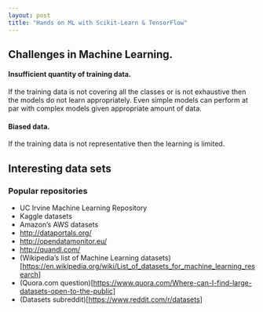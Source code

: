 ```yaml
---
layout: post
title: "Hands on ML with Scikit-Learn & TensorFlow"
---
```


## Challenges in Machine Learning.
#### Insufficient quantity of training data.
If the training data is not covering all the classes or is not exhaustive then the models do not learn appropriately. 
Even simple models can perform at par with complex models given appropriate amount of data. 
#### Biased data.
If the training data is not representative then the learning is limited. 



## Interesting data sets
### Popular repositories
 * UC Irvine Machine Learning Repository
 * Kaggle datasets
 * Amazon’s AWS datasets
 * http://dataportals.org/
 * http://opendatamonitor.eu/
 * http://quandl.com/
 * (Wikipedia’s list of Machine Learning datasets)[https://en.wikipedia.org/wiki/List_of_datasets_for_machine_learning_research]
 * (Quora.com question)[https://www.quora.com/Where-can-I-find-large-datasets-open-to-the-public]
 * (Datasets subreddit)[https://www.reddit.com/r/datasets]
